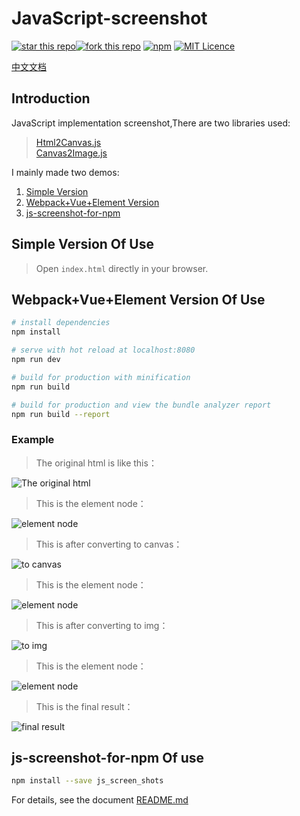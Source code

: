 # JavaScript-screenshot

[![star this repo](http://githubbadges.com/star.svg?user=usecodelee&repo=JavaScript-screenshot&style=default)](https://github.com/usecodelee/JavaScript-screenshot)[![fork this repo](http://githubbadges.com/fork.svg?user=usecodelee&repo=JavaScript-screenshot&style=default)](https://github.com/usecodelee/JavaScript-screenshot/fork) [![npm](https://img.shields.io/npm/v/js_screen_shots.svg)](https://www.npmjs.com/package/js_screen_shots) [![MIT Licence](https://badges.frapsoft.com/os/mit/mit.svg?v=103)](https://opensource.org/licenses/mit-license.php)

[中文文档](https://github.com/usecodelee/JavaScript-screenshot/blob/master/README_zh.md)

## Introduction

JavaScript implementation screenshot,There are two libraries used:

> [Html2Canvas.js](https://github.com/niklasvh/html2canvas)  
> [Canvas2Image.js](https://github.com/SuperAL/canvas2image)

I mainly made two demos:

1. [Simple Version](https://github.com/usecodelee/JavaScript-screenshot/tree/master/simple)
2. [Webpack+Vue+Element Version](https://github.com/usecodelee/JavaScript-screenshot/tree/master/simple)
3. [js-screenshot-for-npm](https://github.com/usecodelee/JavaScript-screenshot/tree/master/js-screenshot-for-npm)

## Simple Version Of Use

> Open `index.html` directly in your browser.

## Webpack+Vue+Element Version Of Use

``` bash
# install dependencies
npm install

# serve with hot reload at localhost:8080
npm run dev

# build for production with minification
npm run build

# build for production and view the bundle analyzer report
npm run build --report
```

### Example

> The original html is like this：

![The original html](https://github.com/usecodelee/JavaScript-screenshot/blob/master/img/1%E4%B8%8A.png)

> This is the element node：

![element node](https://github.com/usecodelee/JavaScript-screenshot/blob/master/img/1%E4%B8%8B.jpg)

> This is after converting to canvas：

![to canvas](https://github.com/usecodelee/JavaScript-screenshot/blob/master/img/2%E4%B8%8A.jpg)

> This is the element node：

![element node](https://github.com/usecodelee/JavaScript-screenshot/blob/master/img/2%E4%B8%8B.jpg)

> This is after converting to img：

![to img](https://github.com/usecodelee/JavaScript-screenshot/blob/master/img/3%E4%B8%8A.jpg)

> This is the element node：

![element node](https://github.com/usecodelee/JavaScript-screenshot/blob/master/img/3%E4%B8%8B.jpg)

> This is the final result：

![final result](https://github.com/usecodelee/JavaScript-screenshot/blob/master/img/4.jpg)

## js-screenshot-for-npm Of use

```bash
npm install --save js_screen_shots
```

For details, see the document [README.md](https://github.com/usecodelee/JavaScript-screenshot/tree/master/js-screenshot-for-npm)